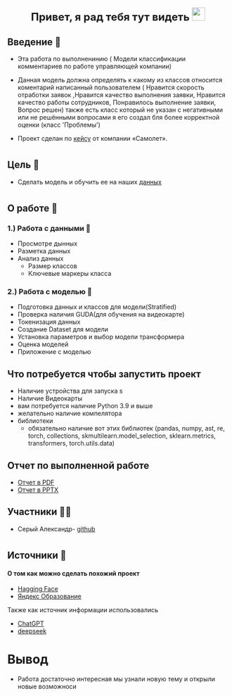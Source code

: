 <h1 align="center"><summary style="font-size: 24px;">Привет, я рад тебя тут видеть 
<img src="https://github.com/blackcater/blackcater/raw/main/images/Hi.gif" height="30"/></summary></h1>

## Введение 🐸
 - Эта работа по выполненинию ( Модели классификации комментариев по работе управляющей компании)

 - Данная модель должна определять к какому из классов относится коментарий написанный пользователем ( Нравится скорость отработки заявок ,Нравится качество выполнения заявки, Нравится качество работы сотрудников, Понравилось выполнение заявки, Вопрос решен) также есть класс который не указан с негативными или не решёнными вопросами я его создал бля более корректной оценки (класс 'Проблемы')

 - Проект сделан по <a href="https://github.com/Sr123Saha/4_intensiv_4/blob/main/Кейс.pdf" target="_blank">кейсу</a> от компании «Самолет».
<h1> </h1>


## Цель 🐛
 - Сделать модель и обучить ее на наших <a href="https://github.com/Sr123Saha/4_intensiv_4/blob/main/original.csv" target="_blank">данных</a>
<h1> </h1>

## О работе 🐌
 ### 1.) Работа с данными 📝
 -  Просмотре дынных 
 -  Разметка данных
 -  Анализ данных
    -  Размер классов
    -  Ключевые маркеры класса
 ### 2.) Работа с моделью 🧩
  -  Подготовка данных и классов для модели(Stratified)
  -  Проверка наличия GUDA(для обучения на видеокарте)
  -  Токенизация данных
  -  Создание Dataset для модели
  -  Установка параметров и выбор модели трансформера
  -  Оценка моделей
  -  Приложение с моделью

## Что потребуется чтобы запустить проект
 *  Наличие устройства для запуска s
 *  Наличие Видеокарты 
 *  вам потребуется наличие Python 3.9 и выше
 *  желательно наличие компелятора
 *  библиотеки
    * обязательно наличие вот этих библиотек (pandas, numpy, ast, re, torch, collections, skmultilearn.model_selection, sklearn.metrics, transformers, torch.utils.data)

## Отчет по выполненной работе
 - <a href="https://github.com/Sr123Saha/4_intensiv_4/blob/main/Презентация.pdf" target="_blank">Отчет в PDF</a>
 - <a href="https://github.com/Sr123Saha/4_intensiv_4/blob/main/Презентация.pptx" target="_blank">Отчет в PPTX</a>

## Участники 🧑‍💻

- Серый Александр-  [github](https://github.com/Sr123Saha)
 <h1></h1>

## Источники 📜
#### О том как можно сделать похожий проект 
 -  <a href="https://huggingface.co/learn/llm-course/ru/chapter0/1?fw=pt" target="_blank">Hagging Face</a>
 -  <a href="https://education.yandex.ru/handbook/ml/article/transformery" target="_blank">Яндекс Образование</a>

 Также как источник информации использовались 
  - <a href="https://chatgpt.com/" target="_blank">ChatGPT</a>
  - <a href="https://chat.deepseek.com/" target="_blank">deepseek</a>

# Вывод

 - Работа достаточно интересная мы узнали новую тему и открыли новые возможноси


